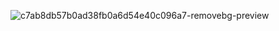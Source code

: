 


![c7ab8db57b0ad38fb0a6d54e40c096a7-removebg-preview](https://github.com/user-attachments/assets/99f9c5d7-2aef-4451-9a78-ca8a64f5b966)




         
